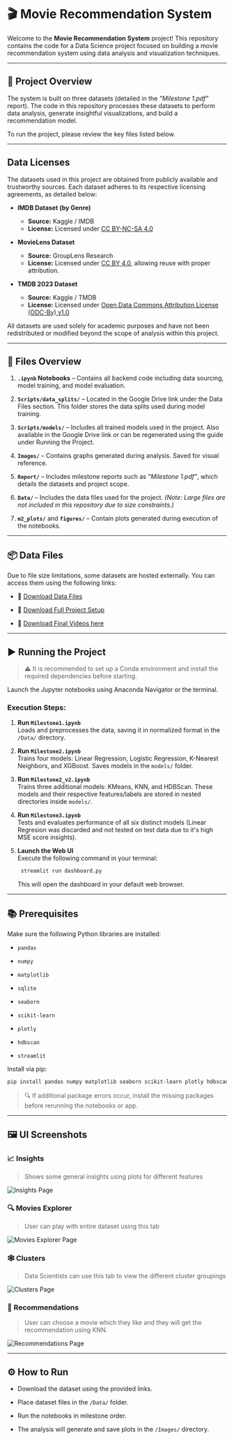 
# 🎬 Movie Recommendation System

Welcome to the **Movie Recommendation System** project! This repository contains the code for a Data Science project focused on building a movie recommendation system using data analysis and visualization techniques.

---

## 🚀 Project Overview

The system is built on three datasets (detailed in the _"Milestone 1.pdf"_ report). The code in this repository processes these datasets to perform data analysis, generate insightful visualizations, and build a recommendation model.

To run the project, please review the key files listed below.

---

## Data Licenses

The datasets used in this project are obtained from publicly available and trustworthy sources. Each dataset adheres to its respective licensing agreements, as detailed below:

- **IMDB Dataset (by Genre)**  
  - **Source:** Kaggle / IMDB  
  - **License:** Licensed under [CC BY-NC-SA 4.0](https://creativecommons.org/licenses/by-nc-sa/4.0/)

- **MovieLens Dataset**  
  - **Source:** GroupLens Research  
  - **License:** Licensed under [CC BY 4.0](https://creativecommons.org/licenses/by/4.0/), allowing reuse with proper attribution.

- **TMDB 2023 Dataset**  
  - **Source:** Kaggle / TMDB  
  - **License:** Licensed under [Open Data Commons Attribution License (ODC-By) v1.0](https://opendatacommons.org/licenses/by/1-0/)

All datasets are used solely for academic purposes and have not been redistributed or modified beyond the scope of analysis within this project.

---

## 📁 Files Overview

1. **`.ipynb` Notebooks** – Contains all backend code including data sourcing, model training, and model evaluation.
    
2. **`Scripts/data_splits/`** – Located in the Google Drive link under the Data Files section. This folder stores the data splits used during model training.
    
3. **`Scripts/models/`** – Includes all trained models used in the project. Also available in the Google Drive link or can be regenerated using the guide under Running the Project.
    
4. **`Images/`** – Contains graphs generated during analysis. Saved for visual reference.
    
5. **`Report/`** – Includes milestone reports such as _"Milestone 1.pdf"_, which details the datasets and project scope.
    
6. **`Data/`** – Includes the data files used for the project. _(Note: Large files are not included in this repository due to size constraints.)_
    
7. **`m2_plots/`** and **`figures/`** – Contain plots generated during execution of the notebooks.
    

---

## 📦 Data Files

Due to file size limitations, some datasets are hosted externally. You can access them using the following links:

- 🔗 [Download Data Files](https://drive.google.com/drive/folders/1O3tv2h5cheKzi6Cub4i18PPCmK4Swqf_?usp=sharing)
    
- 🔗 [Download Full Project Setup](https://drive.google.com/file/d/1wzqzZpb1jELbKOT0IsuAu0NJ781c1tjG/view?usp=drive_link)

- 🔗 [Download Final Videos here](https://drive.google.com/drive/folders/1YWGyTX-V2161sxl2teLQnTrR8xQbHieV?usp=drive_link)

---

## ▶️ Running the Project

> ⚠️ It is recommended to set up a Conda environment and install the required dependencies before starting.

Launch the Jupyter notebooks using Anaconda Navigator or the terminal.

### Execution Steps:

1. **Run `Milestone1.ipynb`**  
    Loads and preprocesses the data, saving it in normalized format in the `/Data/` directory.
    
2. **Run `Milestone2.ipynb`**  
    Trains four models: Linear Regression, Logistic Regression, K-Nearest Neighbors, and XGBoost. Saves models in the `models/` folder.
    
3. **Run `Milestone2_v2.ipynb`**  
    Trains three additional models: KMeans, KNN, and HDBScan. These models and their respective features/labels are stored in nested directories inside `models/`.
    
4. **Run `Milestone3.ipynb`**  
    Tests and evaluates performance of all six distinct models (Linear Regresion was discarded and not tested on test data due to it's high MSE score insights).
    
5. **Launch the Web UI**  
    Execute the following command in your terminal:
    
   ``` bash
    streamlit run dashboard.py
   ```
    
    This will open the dashboard in your default web browser.
    

---

## 📚 Prerequisites

Make sure the following Python libraries are installed:

- `pandas`
    
- `numpy`
    
- `matplotlib`
    
- `sqlite`
    
- `seaborn`
    
- `scikit-learn`
    
- `plotly`
    
- `hdbscan`
    
- `streamlit`
    

Install via pip:

```bash
pip install pandas numpy matplotlib seaborn scikit-learn plotly hdbscan streamlit
```

> 🔍 If additional package errors occur, install the missing packages before rerunning the notebooks or app.

---

## 🖼️ UI Screenshots

### 📈 Insights

> Shows some general insights using plots for different features

![Insights Page](screenshots/Insights.png)

### 🔍 Movies Explorer

> User can play with entire dataset using this tab

![Movies Explorer Page](screenshots/Movies_Explorer.png)

### 🕸️ Clusters

> Data Scientists can use this tab to view the different cluster groupings

![Clusters Page](screenshots/Clusters.png)

### 🎯 Recommendations

> User can choose a movie which they like and they will get the recommendation using KNN.

![Recommendations Page](screenshots/Recommendations.png)

---

## ⚙️ How to Run

- Download the dataset using the provided links.
    
- Place dataset files in the `/Data/` folder.
    
- Run the notebooks in milestone order.
    
- The analysis will generate and save plots in the `/Images/` directory.
